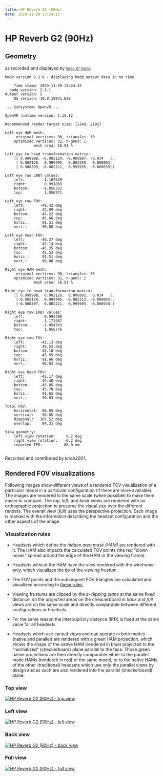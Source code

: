 ```yaml
---
title: HP Reverb G2 (90Hz)
date: 2020-11-29 13:24:15
---
```

# HP Reverb G2 (90Hz)

## Geometry

as recorded and displayed by [`hmdq` or `hmdv`](https://github.com/risa2000/hmdq).
```
hmdv version 2.1.6 - displaying hmdq output data in no time

    Time stamp: 2020-11-29 13:24:15
  hmdq version: 2.1.1
Output version: 5
    OS version: 10.0.19041.630

... Subsystem: OpenVR ...

OpenVR runtime version: 1.15.12

Recommended render target size: [2248, 2192]

Left eye HAM mesh:
     original vertices: 90, triangles: 30
    optimized vertices: 32, n-gons: 1
             mesh area: 16.51 %

Left eye to head transformation matrix:
    [[ 0.999998, -0.002124, -0.000897, -0.034   ],
     [ 0.002126,  0.999995,  0.002209,  0.000003],
     [ 0.000893, -0.002211,  0.999995,  0.000039]]

Left eye raw LRBT values:
    left:        -1.167639
    right:        0.991869
    bottom:      -1.056352
    top:          1.056971

Left eye raw FOV:
    left:       -49.42 deg
    right:       42.09 deg
    bottom:     -45.22 deg
    top:         45.66 deg
    horiz.:      91.51 deg
    vert.:       90.88 deg

Left eye head FOV:
    left:       -49.37 deg
    right:       42.14 deg
    bottom:     -45.35 deg
    top:         45.53 deg
    horiz.:      91.51 deg
    vert.:       90.88 deg

Right eye HAM mesh:
     original vertices: 90, triangles: 30
    optimized vertices: 32, n-gons: 1
             mesh area: 16.51 %

Right eye to head transformation matrix:
    [[ 0.999998,  0.002126,  0.000892,  0.034   ],
     [-0.002124,  0.999995, -0.002213, -0.000003],
     [-0.000897,  0.002211,  0.999995, -0.000038]]

Right eye raw LRBT values:
    left:        -0.993480
    right:        1.172087
    bottom:      -1.054743
    top:          1.056776

Right eye raw FOV:
    left:       -42.13 deg
    right:       49.53 deg
    bottom:     -45.18 deg
    top:         45.65 deg
    horiz.:      91.66 deg
    vert.:       90.83 deg

Right eye head FOV:
    left:       -42.17 deg
    right:       49.48 deg
    bottom:     -45.05 deg
    top:         45.78 deg
    horiz.:      91.65 deg
    vert.:       90.83 deg

Total FOV:
    horizontal:  98.85 deg
    vertical:    90.85 deg
    diagonal:   107.52 deg
    overlap:     84.31 deg

View geometry:
    left view rotation:     0.2 deg
    right view rotation:   -0.2 deg
    reported IPD:          68.0 mm


```
Recorded and contributed by _knob2001_.

## Rendered FOV visualizations

Following images show different views of a rendered FOV visualization of a
particular model in a particular configuration (if there are more available).
The images are rendered to the same scale (when possible) to make them easier
to compare. The _top_, _left_, and _back_ views are rendered with an
orthographic projection to preserve the visual size over the different renders.
The overall view (_full_) uses the perspective projection. Each image is marked
with the information describing the headset configuration and the other aspects
of the image.

### Visualization rules

* Headsets which define the _hidden area mask (HAM)_ are rendered with it. The
  HAM also impacts the calculated FOV points (the red "clown noses" spread
  around the edge of the HAM or the viewing frame).

* Headsets without the HAM have the view rendered with the wireframe only, which
  visualizes the tip of the viewing frustum.

* The FOV points and the subsequent FOV triangles are calculated and visualized
  according to [these
  rules](https://risa2000.github.io/vrdocs/docs/hmd_fov_calculation).

* Viewing frustums are clipped by the _z-clipping plane_ at the same fixed
  distance, so the projected areas on the chequerboard in _back_ and _full_
  views are on the same scale and directly comparable between different
  configurations or headsets.

* For the same reason the interpupillary distance (IPD) is fixed at the same
  value for all headsets.

* Headsets which use canted views and can operate in both modes (native and
  parallel) are rendered with a green HAM projection, which shows the shape of
  the native HAM (rendered in blue) projected to the "normalized"
  (checkerboard) plane parallel to the face. Those green native projections are
  then directly comparable either to the parallel mode HAMs (rendered in red)
  of the same model, or to the native HAMs of the other (traditional) headsets
  which use only the parallel views by design and as such are also rendered
  into the parallel (checkerboard) plane.

### Top view
[![HP Reverb G2 (90Hz) - top view](../images/ReverbG2_Native_R90_top.dmx.png)](../images/ReverbG2_Native_R90_top.dmx.png)

### Left view
[![HP Reverb G2 (90Hz) - left view](../images/ReverbG2_Native_R90_left.dmx.png)](../images/ReverbG2_Native_R90_left.dmx.png)

### Back view
[![HP Reverb G2 (90Hz) - back view](../images/ReverbG2_Native_R90_back.dmx.png)](../images/ReverbG2_Native_R90_back.dmx.png)

### Full view
[![HP Reverb G2 (90Hz) - full view](../images/ReverbG2_Native_R90_over.dmx.png)](../images/ReverbG2_Native_R90_over.dmx.png)


